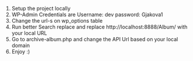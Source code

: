 1. Setup the project locally
2. WP-Admin Credentials are Username: dev password: Gjakova1
3. Change the url-s on wp_options table
4. Run better Search replace and replace http://localhost:8888/Album/ with your local URL 
5. Go to archive-album.php and change the API Url based on your local domain
6. Enjoy :) 